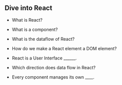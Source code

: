 ## Dive into React

- What is React?

> 

- What is a component?

>

- What is the dataflow of React?

>

- How do we make a React element a DOM element?

>

- React is a User Interface ______.

>

- Which direction does data flow in React?

>

- Every component manages its own ____.

> 